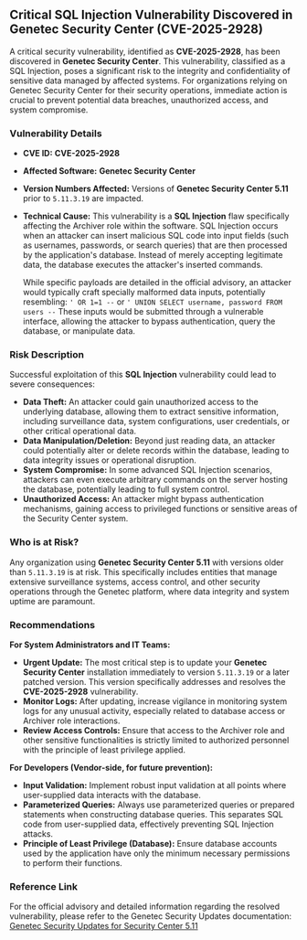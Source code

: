 ## Critical SQL Injection Vulnerability Discovered in Genetec Security Center (CVE-2025-2928)

A critical security vulnerability, identified as **CVE-2025-2928**, has been discovered in **Genetec Security Center**. This vulnerability, classified as a SQL Injection, poses a significant risk to the integrity and confidentiality of sensitive data managed by affected systems. For organizations relying on Genetec Security Center for their security operations, immediate action is crucial to prevent potential data breaches, unauthorized access, and system compromise.

### Vulnerability Details

*   **CVE ID:** **CVE-2025-2928**
*   **Affected Software:** **Genetec Security Center**
*   **Version Numbers Affected:** Versions of **Genetec Security Center 5.11** prior to `5.11.3.19` are impacted.
*   **Technical Cause:** This vulnerability is a **SQL Injection** flaw specifically affecting the Archiver role within the software. SQL Injection occurs when an attacker can insert malicious SQL code into input fields (such as usernames, passwords, or search queries) that are then processed by the application's database. Instead of merely accepting legitimate data, the database executes the attacker's inserted commands.

    While specific payloads are detailed in the official advisory, an attacker would typically craft specially malformed data inputs, potentially resembling:
    `' OR 1=1 --`
    or
    `' UNION SELECT username, password FROM users --`
    These inputs would be submitted through a vulnerable interface, allowing the attacker to bypass authentication, query the database, or manipulate data.

### Risk Description

Successful exploitation of this **SQL Injection** vulnerability could lead to severe consequences:

*   **Data Theft:** An attacker could gain unauthorized access to the underlying database, allowing them to extract sensitive information, including surveillance data, system configurations, user credentials, or other critical operational data.
*   **Data Manipulation/Deletion:** Beyond just reading data, an attacker could potentially alter or delete records within the database, leading to data integrity issues or operational disruption.
*   **System Compromise:** In some advanced SQL Injection scenarios, attackers can even execute arbitrary commands on the server hosting the database, potentially leading to full system control.
*   **Unauthorized Access:** An attacker might bypass authentication mechanisms, gaining access to privileged functions or sensitive areas of the Security Center system.

### Who is at Risk?

Any organization using **Genetec Security Center 5.11** with versions older than `5.11.3.19` is at risk. This specifically includes entities that manage extensive surveillance systems, access control, and other security operations through the Genetec platform, where data integrity and system uptime are paramount.

### Recommendations

**For System Administrators and IT Teams:**

*   **Urgent Update:** The most critical step is to update your **Genetec Security Center** installation immediately to version `5.11.3.19` or a later patched version. This version specifically addresses and resolves the **CVE-2025-2928** vulnerability.
*   **Monitor Logs:** After updating, increase vigilance in monitoring system logs for any unusual activity, especially related to database access or Archiver role interactions.
*   **Review Access Controls:** Ensure that access to the Archiver role and other sensitive functionalities is strictly limited to authorized personnel with the principle of least privilege applied.

**For Developers (Vendor-side, for future prevention):**

*   **Input Validation:** Implement robust input validation at all points where user-supplied data interacts with the database.
*   **Parameterized Queries:** Always use parameterized queries or prepared statements when constructing database queries. This separates SQL code from user-supplied data, effectively preventing SQL Injection attacks.
*   **Principle of Least Privilege (Database):** Ensure database accounts used by the application have only the minimum necessary permissions to perform their functions.

### Reference Link

For the official advisory and detailed information regarding the resolved vulnerability, please refer to the Genetec Security Updates documentation:
[Genetec Security Updates for Security Center 5.11](https://techdocs.genetec.com/r/en-US/Security-Updates-for-Security-Center-5.11/Resolved-vulnerabilities-in-Security-Center-5.11.3.19)